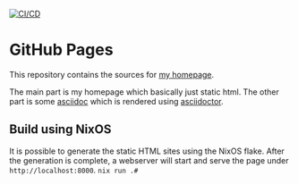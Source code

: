 [![CI/CD](https://github.com/rubenhoenle/rubenhoenle.github.io/actions/workflows/build.yaml/badge.svg?branch=main)](https://github.com/rubenhoenle/rubenhoenle.github.io/actions/workflows/build.yaml)

# GitHub Pages
This repository contains the sources for [my homepage](https://hoenle.xyz).

The main part is my homepage which basically just static html.
The other part is some [asciidoc](https://asciidoc.org/) which is rendered using [asciidoctor](https://asciidoctor.org/).

## Build using NixOS
It is possible to generate the static HTML sites using the NixOS flake. 
After the generation is complete, a webserver will start and serve the page under `http://localhost:8000`. 
`nix run .#`


